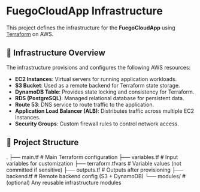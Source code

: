 # FuegoCloudApp Infrastructure

This project defines the infrastructure for the **FuegoCloudApp** using [Terraform](https://www.terraform.io/) on AWS.

## 🔧 Infrastructure Overview

The infrastructure provisions and configures the following AWS resources:

- **EC2 Instances**: Virtual servers for running application workloads.
- **S3 Bucket**: Used as a remote backend for Terraform state storage.
- **DynamoDB Table**: Provides state locking and consistency for Terraform.
- **RDS (PostgreSQL)**: Managed relational database for persistent data.
- **Route 53**: DNS service to route traffic to the application.
- **Application Load Balancer (ALB)**: Distributes traffic across multiple EC2 instances.
- **Security Groups**: Custom firewall rules to control network access.

## 📁 Project Structure

.
├── main.tf # Main Terraform configuration
├── variables.tf # Input variables for customization
├── terraform.tfvars # Variable values (not committed if sensitive)
├── outputs.tf # Outputs after provisioning
├── backend.tf # Remote backend config (S3 + DynamoDB)
└── modules/ # (optional) Any reusable infrastructure modules

